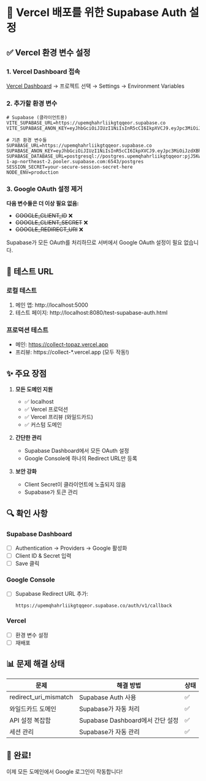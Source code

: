 # 🚀 Vercel 배포를 위한 Supabase Auth 설정

## ✅ Vercel 환경 변수 설정

### 1. Vercel Dashboard 접속
[Vercel Dashboard](https://vercel.com/dashboard) → 프로젝트 선택 → Settings → Environment Variables

### 2. 추가할 환경 변수

```env
# Supabase (클라이언트용)
VITE_SUPABASE_URL=https://upemqhahrliikgtqqeor.supabase.co
VITE_SUPABASE_ANON_KEY=eyJhbGciOiJIUzI1NiIsInR5cCI6IkpXVCJ9.eyJpc3MiOiJzdXBhYmFzZSIsInJlZiI6InVwZW1xaGFocmxpaWtndHFxZW9yIiwicm9sZSI6ImFub24iLCJpYXQiOjE3NTY2MjMwODUsImV4cCI6MjA3MjE5OTA4NX0.d64QdZZnEcgAg0ncVh2SpiFUBERcRU6_NQrUeLT817s

# 기존 환경 변수들
SUPABASE_URL=https://upemqhahrliikgtqqeor.supabase.co
SUPABASE_ANON_KEY=eyJhbGciOiJIUzI1NiIsInR5cCI6IkpXVCJ9.eyJpc3MiOiJzdXBhYmFzZSIsInJlZiI6InVwZW1xaGFocmxpaWtndHFxZW9yIiwicm9sZSI6ImFub24iLCJpYXQiOjE3NTY2MjMwODUsImV4cCI6MjA3MjE5OTA4NX0.d64QdZZnEcgAg0ncVh2SpiFUBERcRU6_NQrUeLT817s
SUPABASE_DATABASE_URL=postgresql://postgres.upemqhahrliikgtqqeor:pjJ5KwimsTmWqb6B@aws-1-ap-northeast-2.pooler.supabase.com:6543/postgres
SESSION_SECRET=your-secure-session-secret-here
NODE_ENV=production
```

### 3. Google OAuth 설정 제거
**다음 변수들은 더 이상 필요 없음:**
- ~~GOOGLE_CLIENT_ID~~ ❌
- ~~GOOGLE_CLIENT_SECRET~~ ❌
- ~~GOOGLE_REDIRECT_URI~~ ❌

Supabase가 모든 OAuth를 처리하므로 서버에서 Google OAuth 설정이 필요 없습니다.

## 🎯 테스트 URL

### 로컬 테스트
1. 메인 앱: http://localhost:5000
2. 테스트 페이지: http://localhost:8080/test-supabase-auth.html

### 프로덕션 테스트
- 메인: https://collect-topaz.vercel.app
- 프리뷰: https://collect-*.vercel.app (모두 작동!)

## ✨ 주요 장점

1. **모든 도메인 지원**
   - ✅ localhost
   - ✅ Vercel 프로덕션
   - ✅ Vercel 프리뷰 (와일드카드)
   - ✅ 커스텀 도메인

2. **간단한 관리**
   - Supabase Dashboard에서 모든 OAuth 설정
   - Google Console에 하나의 Redirect URL만 등록

3. **보안 강화**
   - Client Secret이 클라이언트에 노출되지 않음
   - Supabase가 토큰 관리

## 🔍 확인 사항

### Supabase Dashboard
- [ ] Authentication → Providers → Google 활성화
- [ ] Client ID & Secret 입력
- [ ] Save 클릭

### Google Console  
- [ ] Supabase Redirect URL 추가:
  ```
  https://upemqhahrliikgtqqeor.supabase.co/auth/v1/callback
  ```

### Vercel
- [ ] 환경 변수 설정
- [ ] 재배포

## 📊 문제 해결 상태

| 문제 | 해결 방법 | 상태 |
|------|----------|------|
| redirect_uri_mismatch | Supabase Auth 사용 | ✅ |
| 와일드카드 도메인 | Supabase가 자동 처리 | ✅ |
| API 설정 복잡함 | Supabase Dashboard에서 간단 설정 | ✅ |
| 세션 관리 | Supabase가 자동 관리 | ✅ |

## 🎉 완료!

이제 모든 도메인에서 Google 로그인이 작동합니다!